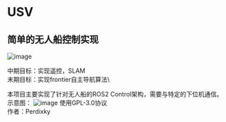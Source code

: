 # USV
## 简单的无人船控制实现

![image](https://github.com/Perdixky/nav2_usv/blob/master/LOGO.png)

中期目标：实现遥控，SLAM \
末期目标：实现frontier自主导航算法\

本项目主要实现了针对无人船的ROS2 Control架构，需要与特定的下位机通信。\
示意图：
![image](https://github.com/Perdixky/nav2_usv/blob/master/diagram.png)
使用GPL-3.0协议\
作者：Perdixky

